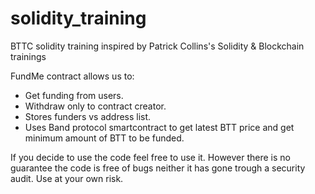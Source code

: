 # solidity_training
BTTC solidity training inspired by Patrick Collins's Solidity & Blockchain trainings

FundMe contract allows us to:
- Get funding from users.
- Withdraw only to contract creator.
- Stores funders vs address list.
- Uses Band protocol smartcontract to get latest BTT price and get minimum amount of BTT to be funded.

If you decide to use the code feel free to use it. However there is no guarantee the code is free of bugs neither it has gone trough a security audit. Use at your own risk.
